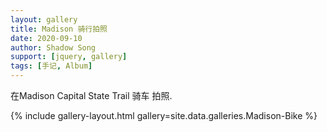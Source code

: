 ```yaml
---
layout: gallery
title: Madison 骑行拍照
date: 2020-09-10
author: Shadow Song
support: [jquery, gallery]
tags: [手记, Album]
---
```



在Madison  Capital State Trail 骑车 拍照. 




    


{% include gallery-layout.html gallery=site.data.galleries.Madison-Bike %}